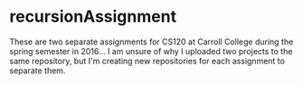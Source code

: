 # recursionAssignment
These are two separate assignments for CS120 at Carroll College during the spring semester in 2016... I am unsure of why I
uploaded two projects to the same repository, but I'm creating new repositories for each assignment to separate them.
